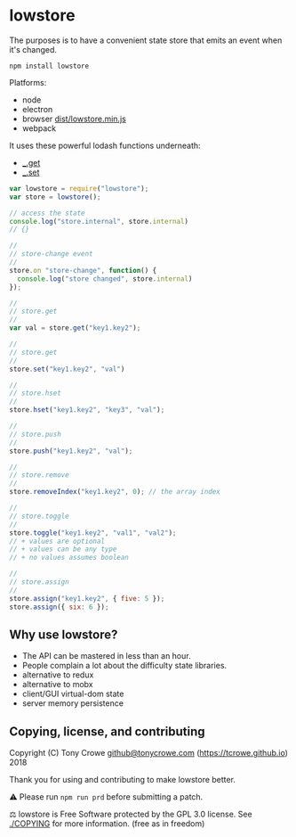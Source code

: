 
# lowstore

The purposes is to have a convenient state store that emits an event when it's changed.

`npm install lowstore`

Platforms:
+ node
+ electron
+ browser [dist/lowstore.min.js](https://raw.githubusercontent.com/tcrowe/lowstore/master/dist/lowstore.min.js)
+ webpack

It uses these powerful lodash functions underneath:
+ [\_.get](https://lodash.com/docs/4.17.4#get)
+ [\_.set](https://lodash.com/docs/4.17.4#set)

```js
var lowstore = require("lowstore");
var store = lowstore();

// access the state
console.log("store.internal", store.internal)
// {}

//
// store-change event
//
store.on "store-change", function() {
  console.log("store changed", store.internal)
});

//
// store.get
//
var val = store.get("key1.key2");

//
// store.get
//
store.set("key1.key2", "val")

//
// store.hset
//
store.hset("key1.key2", "key3", "val");

//
// store.push
//
store.push("key1.key2", "val");

//
// store.remove
//
store.removeIndex("key1.key2", 0); // the array index

//
// store.toggle
//
store.toggle("key1.key2", "val1", "val2");
// + values are optional
// + values can be any type
// + no values assumes boolean

//
// store.assign
//
store.assign("key1.key2", { five: 5 });
store.assign({ six: 6 });
```

## Why use lowstore?

+ The API can be mastered in less than an hour.
+ People complain a lot about the difficulty state libraries.
+ alternative to redux
+ alternative to mobx
+ client/GUI virtual-dom state
+ server memory persistence

## Copying, license, and contributing

Copyright (C) Tony Crowe <github@tonycrowe.com> (https://tcrowe.github.io) 2018

Thank you for using and contributing to make lowstore better.

⚠️ Please run `npm run prd` before submitting a patch.

⚖️ lowstore is Free Software protected by the GPL 3.0 license. See [./COPYING](./COPYING) for more information. (free as in freedom)
